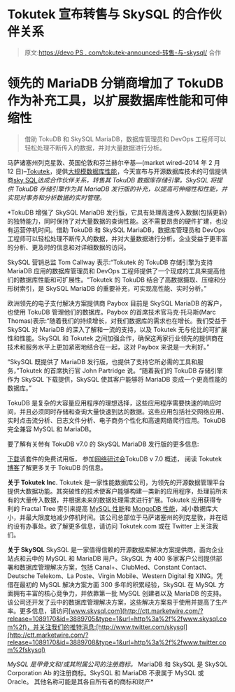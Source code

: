 # Tokutek 宣布转售与 SkySQL 的合作伙伴关系

> 原文:[https://devo PS . com/tokutek-announced-转售-与-skysql/](https://devops.com/tokutek-announces-reselling-partnership-with-skysql/) 合作

# **领先的 MariaDB 分销商增加了 TokuDB 作为补充工具，以扩展数据库性能和可伸缩性**

> 借助 TokuDB 和 SkySQL MariaDB，数据库管理员和 DevOps 工程师可以轻松处理不断传入的数据，并对大量数据进行分析。

马萨诸塞州列克星敦、英国伦敦和芬兰赫尔辛基—(market wired–2014 年 2 月 12 日)–[Tokutek](http://ctt.marketwire.com/?release=1089170&id=3889678&type=1&url=http%3a%2f%2fwww.tokutek.com%2f)，提供[大规模数据库性能](http://ctt.marketwire.com/?release=1089170&id=3889681&type=1&url=http%3a%2f%2fwww.tokutek.com%2f)，今天宣布与开源数据库技术的可信提供商[sky SQL](http://ctt.marketwire.com/?release=1089170&id=3889684&type=1&url=http%3a%2f%2fwww.skysql.com%2f)*达成合作伙伴关系，转售其 TokuDB 数据库存储引擎。SkySQL 将提供 TokuDB 存储引擎作为其 MariaDB 发行版的补充，以提高可伸缩性和性能，并实现对事务和分析数据的实时管理。*

 *TokuDB 增强了 SkySQL MariaDB 发行版，它具有处理高速传入数据(包括更新)的独特能力，同时保持了对大量数据的查询性能。这不需要昂贵的硬件扩建，也没有运营停机时间。借助 TokuDB 和 SkySQL MariaDB，数据库管理员和 DevOps 工程师可以轻松处理不断传入的数据，并对大量数据进行分析。企业受益于更丰富的分析、更及时的信息和对详细数据的访问。

SkySQL 营销总监 Tom Callway 表示:“Tokutek 的 TokuDB 存储引擎为支持 MariaDB 应用的数据库管理员和 DevOps 工程师提供了一个现成的工具来提高他们的数据库性能和可扩展性。“Tokutek 的 TokuDB 结合了高数据摄取、压缩和分形树索引，是 SkySQL MariaDB 的重要补充，可实现高性能、实时分析。”

欧洲领先的电子支付解决方案提供商 Paybox 目前是 SkySQL MariaDB 的客户，也使用 TokuDB 管理他们的数据库。Paybox 的首席技术官马克·托马斯(Marc Thomas)表示:“随着我们的持续增长，对我们数据库的需求也在增长。我们受益于 SkySQL 对 MariaDB 的深入了解和一流的支持，以及 Tokutek 无与伦比的可扩展性和性能。SkySQL 和 Tokutek 之间加强合作，确保这两家行业领先的提供商在技术和服务水平上更加紧密地结合在一起，这对 Paybox 来说是一大利好。”

“SkySQL 既提供了 MariaDB 发行版，也提供了支持它所必需的工具和服务，”Tokutek 的首席执行官 John Partridge 说。“随着我们的 TokuDB 存储引擎作为 SkySQL 下载提供，SkySQL 使其客户能够将 MariaDB 变成一个更高性能的数据库。”

TokuDB 是复杂的大容量应用程序的理想选择，这些应用程序需要快速的响应时间，并且必须同时存储和查询大量快速到达的数据。这些应用包括社交网络应用、实时点击流分析、日志文件分析、电子商务个性化和高速网络爬行应用。TokuDB 完全兼容 MySQL 和 MariaDB。

要了解有关带有 TokuDB v7.0 的 SkySQL MariaDB 发行版的更多信息:

[下载](http://ctt.marketwire.com/?release=1089170&id=3889687&type=1&url=http%3a%2f%2fwww.skysql.com%2fdownloads%2fmariadb-server)该套件的免费试用版，
参加[网络研讨会](http://ctt.marketwire.com/?release=1089170&id=3889690&type=1&url=http%3a%2f%2fforms.tokutek.com%2facton%2fform%2f6118%2f001e%3ad-0002%2f1%2findex.htm)TokuDB v 7.0 概述，
阅读 Tokutek [博客](http://ctt.marketwire.com/?release=1089170&id=3889693&type=1&url=http%3a%2f%2fwww.tokutek.com%2ftokuview%2f)了解更多关于 TokuDB 的信息。

**关于 Tokutek Inc.** Tokutek 是一家性能数据库公司，为领先的开源数据管理平台提供大数据功能。其突破性的技术使客户能够构建一类新的应用程序，处理前所未有的大量传入数据，并根据未来的数据处理需求进行扩展。Tokutek 应用获得专利的 Fractal Tree 索引来提高 [MySQL 性能](http://ctt.marketwire.com/?release=1089170&id=3889696&type=1&url=http%3a%2f%2fwww.tokutek.com%2fproducts%2ftokudb-for-mysql%2f)和 [MongoDB 性能](http://ctt.marketwire.com/?release=1089170&id=3889699&type=1&url=http%3a%2f%2fwww.tokutek.com%2fproducts%2ftokumx-for-mongodb%2f)，减小数据库大小，并最大限度地减少停机时间。该公司总部位于马萨诸塞州的列克星敦，并在纽约设有办事处。欲了解更多信息，请访问 Tokutek.com 或在 Twitter 上关注我们。

**关于 SkySQL** SkySQL 是一家值得信赖的开源数据库解决方案提供商，面向企业站点和云中的 MySQL 和 MariaDB 用户。SkySQL 为 400 多家客户公司提供部署和数据库管理解决方案，包括 Canal+、ClubMed、Constant Contact、Deutsche Telekom、La Poste、Virgin Mobile、Western Digital 和 XING。凭借在最初的 MySQL 解决方案方面 300 多年的积累经验，SkySQL 在 MySQL 方面拥有丰富的核心竞争力，并依靠第一批 MySQL 创建者以及 MariaDB 的支持。该公司还开发了云中的数据库管理解决方案，这些解决方案易于使用并提高了生产率。更多信息，请访问[www.skysql.com](http://ctt.marketwire.com/?release=1089170&id=3889705&type=1&url=http%3a%2f%2fwww.skysql.com%2f)，并关注我们的推特消息:[http://www.twitter.com/skysql](http://ctt.marketwire.com/?release=1089170&id=3889708&type=1&url=http%3a%2f%2fwww.twitter.com%2fskysql)

*MySQL 是甲骨文和/或其附属公司的注册商标。* MariaDB 和 SkySQL 是 SkySQL Corporation Ab 的注册商标。SkySQL 和 MariaDB 不隶属于 MySQL 或 Oracle。
其他名称可能是其各自所有者的商标和财产*